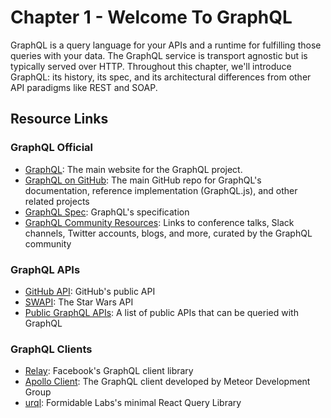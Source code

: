 Chapter 1 - Welcome To GraphQL
==================
GraphQL is a query language for your APIs and a runtime for fulfilling those queries with your data. The GraphQL service is transport agnostic but is typically served over HTTP. Throughout this chapter, we'll introduce GraphQL: its history, its spec, and its architectural differences from other API paradigms like REST and SOAP.

Resource Links
------

### GraphQL Official 
* [GraphQL](http://www.graphql.org): The main website for the GraphQL project.
* [GraphQL on GitHub](https://github.com/graphql/): The main GitHub repo for GraphQL's documentation, reference implementation (GraphQL.js), and other related projects
* [GraphQL Spec](http://facebook.github.io/graphql): GraphQL's specification
* [GraphQL Community Resources](https://graphql.org/community/): Links to conference talks, Slack channels, Twitter accounts, blogs, and more, curated by the GraphQL community

### GraphQL APIs
* [GitHub API](https://developer.github.com/v4/): GitHub's public API
* [SWAPI](https://graphql.org/swapi-graphql/): The Star Wars API
* [Public GraphQL APIs](https://graphql.org/community): A list of public APIs that can be queried with GraphQL

### GraphQL Clients
* [Relay](https://facebook.github.io/relay/): Facebook's GraphQL client library
* [Apollo Client](https://www.apollographql.com/docs/react/): The GraphQL client developed by Meteor Development Group
* [urql](https://github.com/FormidableLabs/urql): Formidable Labs's minimal React Query Library  
